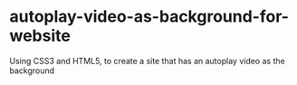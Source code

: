 # autoplay-video-as-background-for-website
Using CSS3 and HTML5, to create a site that has an autoplay video as the background
